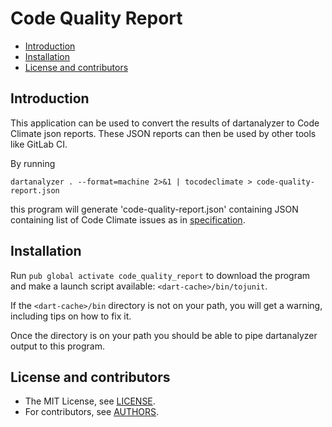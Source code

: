 Code Quality Report
============

* [Introduction](#introduction)
* [Installation](#installation)
* [License and contributors](#license-and-contributors)

Introduction
------------

This application can be used to convert the results of dartanalyzer to Code Climate json reports. These JSON reports can then be used by other tools like GitLab CI.

By running

```Shell
dartanalyzer . --format=machine 2>&1 | tocodeclimate > code-quality-report.json
```

this program will generate 'code-quality-report.json' containing JSON containing list of Code Climate issues as in [specification](https://github.com/codeclimate/platform/blob/master/spec/analyzers/SPEC.md#issues).

Installation
------------

Run `pub global activate code_quality_report` to download the program and make a launch script available: `<dart-cache>/bin/tojunit`.

If the `<dart-cache>/bin` directory is not on your path, you will get a warning, including tips on how to fix it.

Once the directory is on your path you should be able to pipe dartanalyzer output to this program.

License and contributors
------------------------

* The MIT License, see [LICENSE](https://github.com/adrianjagielak/code_quality_report/raw/master/LICENSE).
* For contributors, see [AUTHORS](https://github.com/adrianjagielak/code_quality_report/raw/master/AUTHORS).